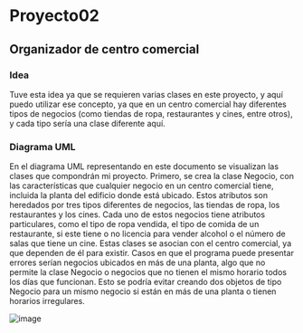 # Proyecto02

## Organizador de centro comercial

### Idea

Tuve esta idea ya que se requieren varias clases en este proyecto, y aquí puedo utilizar ese concepto, ya que en un centro comercial hay diferentes tipos de negocios (como tiendas de ropa, restaurantes y cines, entre otros), y cada tipo sería una clase diferente aquí.

### Diagrama UML

En el diagrama UML representando en este documento se visualizan las clases que compondrán mi proyecto. Primero, se crea la clase Negocio, con las características que cualquier negocio en un centro comercial tiene, incluida la planta del edificio donde está ubicado. Estos atributos son heredados por tres tipos diferentes de negocios, las tiendas de ropa, los restaurantes y los cines. Cada uno de estos negocios tiene atributos particulares, como el tipo de ropa vendida, el tipo de comida de un restaurante, si este tiene o no licencia para vender alcohol o el número de salas que tiene un cine. Estas clases se asocian con el centro comercial, ya que dependen de él para existir.
Casos en que el programa puede presentar errores serían negocios ubicados en más de una planta, algo que no permite la clase Negocio o negocios que no tienen el mismo horario todos los días que funcionan. Esto se podría evitar creando dos objetos de tipo Negocio para un mismo negocio si están en más de una planta o tienen horarios irregulares.

![image](https://github.com/mzapata25/proyecto_segundo_semestre/assets/142268986/1ca78742-5775-4601-b980-06d49e18ffae)

